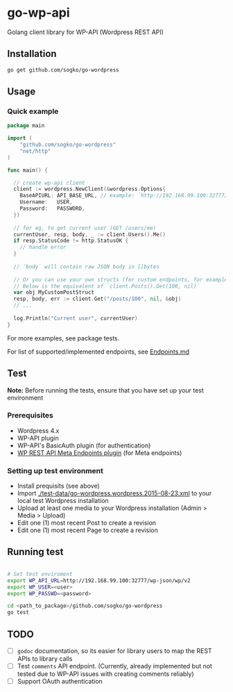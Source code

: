 # go-wp-api
Golang client library for WP-API (Wordpress REST API)


## Installation

```bash
go get github.com/sogko/go-wordpress

```

## Usage

### Quick example
```go
package main

import (
	"github.com/sogko/go-wordpress"
	"net/http"
)

func main() {

  // create wp-api client
  client := wordpress.NewClient(&wordpress.Options{
    BaseAPIURL: API_BASE_URL, // example: `http://192.168.99.100:32777/wp-json/wp/v2`
    Username:   USER,
    Password:   PASSWORD,
  })
  	
  // for eg, to get current user (GET /users/me)
  currentUser, resp, body, _ := client.Users().Me()
  if resp.StatusCode != http.StatusOK {
    // handle error
  }
  
  // `body` will contain raw JSON body in []bytes
  
  // Or you can use your own structs (for custom endpoints, for example)
  // Below is the equivalent of `client.Posts().Get(100, nil)`
  var obj MyCustomPostStruct
  resp, body, err := client.Get("/posts/100", nil, &obj)
  // ...
  
  log.Println("Current user", currentUser)
}

```
For more examples, see package tests.

For list of supported/implemented endpoints, see [Endpoints.md](./endpoints.md)


## Test
__Note:__
Before running the tests, ensure that you have set up your test environment


### Prerequisites
- Wordpress 4.x
- WP-API plugin
- WP-API's BasicAuth plugin (for authentication)
- [WP REST API Meta Endpoints plugin](https://github.com/WP-API/wp-api-meta-endpoints) (for Meta endpoints)

### Setting up test environment
- Install prequisits (see above)
- Import [./test-data/go-wordpress.wordpress.2015-08-23.xml](./test-data/go-wordpress.wordpress.2015-08-23.xml) to your local test Wordpress installation
- Upload at least one media to your Wordpress installation (Admin > Media > Upload)
- Edit one (1) most recent Post to create a revision
- Edit one (1) most recent Page to create a revision

## Running test


```bash

# Set test enviroment
export WP_API_URL=http://192.168.99.100:32777/wp-json/wp/v2
export WP_USER=<user>
export WP_PASSWD=<password>

cd <path_to_package>/github.com/sogko/go-wordpress
go test

```

## TODO
- [ ] `godoc` documentation, so its easier for library users to map the REST APIs to library calls 
- [ ] Test `comments` API endpoint. (Currently, already implemented but not tested due to WP-API issues with creating comments reliably)
- [ ] Support OAuth authentication
